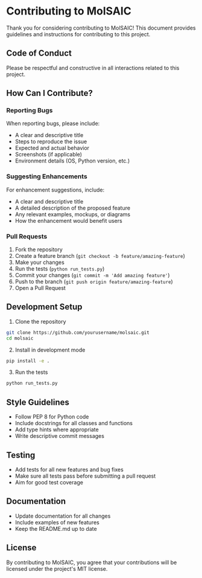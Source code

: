 # Contributing to MolSAIC

Thank you for considering contributing to MolSAIC! This document provides guidelines and instructions for contributing to this project.

## Code of Conduct

Please be respectful and constructive in all interactions related to this project.

## How Can I Contribute?

### Reporting Bugs

When reporting bugs, please include:
- A clear and descriptive title
- Steps to reproduce the issue
- Expected and actual behavior
- Screenshots (if applicable)
- Environment details (OS, Python version, etc.)

### Suggesting Enhancements

For enhancement suggestions, include:
- A clear and descriptive title
- A detailed description of the proposed feature
- Any relevant examples, mockups, or diagrams
- How the enhancement would benefit users

### Pull Requests

1. Fork the repository
2. Create a feature branch (`git checkout -b feature/amazing-feature`)
3. Make your changes
4. Run the tests (`python run_tests.py`)
5. Commit your changes (`git commit -m 'Add amazing feature'`)
6. Push to the branch (`git push origin feature/amazing-feature`)
7. Open a Pull Request

## Development Setup

1. Clone the repository
```bash
git clone https://github.com/yourusername/molsaic.git
cd molsaic
```

2. Install in development mode
```bash
pip install -e .
```

3. Run the tests
```bash
python run_tests.py
```

## Style Guidelines

- Follow PEP 8 for Python code
- Include docstrings for all classes and functions
- Add type hints where appropriate
- Write descriptive commit messages

## Testing

- Add tests for all new features and bug fixes
- Make sure all tests pass before submitting a pull request
- Aim for good test coverage

## Documentation

- Update documentation for all changes
- Include examples of new features
- Keep the README.md up to date

## License

By contributing to MolSAIC, you agree that your contributions will be licensed under the project's MIT license.